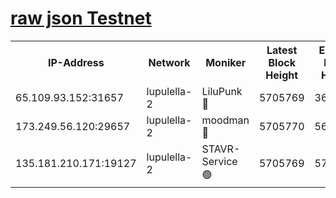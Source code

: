 [raw json Testnet](https://rpc-check.jaclalt.stavr.tech/jaclalt/rpc-jaclalt-result.json)
=

<table><tr><th>IP-Address</th><th>Network</th><th>Moniker</th><th>Latest Block Height</th><th>Earliest Block Height</th><th>Catching Up</th><th>Tx Index</th><th>Voting Power</th><th>Scan Time</th></tr><tr><td>65.109.93.152:31657</td><td>lupulella-2</td><td>LiluPunk 🔴</td><td>5705769</td><td>3688866</td><td>False</td><td>on</td><td>685033</td><td>2023-12-13T19:00:02.085092706UTC</td></tr><tr><td>173.249.56.120:29657</td><td>lupulella-2</td><td>moodman 🔴</td><td>5705770</td><td>5631101</td><td>False</td><td>off</td><td>769094</td><td>2023-12-13T19:00:08.742548525UTC</td></tr><tr><td>135.181.210.171:19127</td><td>lupulella-2</td><td>STAVR-Service 🟢</td><td>5705769</td><td>5705101</td><td>False</td><td>on</td><td>0</td><td>2023-12-13T19:00:01.726619882UTC</td></tr></table>
